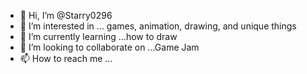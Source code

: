 - 👋 Hi, I’m @Starry0296
- 👀 I’m interested in ... games, animation, drawing, and unique things
- 🌱 I’m currently learning ...how to draw
- 💞️ I’m looking to collaborate on ...Game Jam
- 📫 How to reach me ...

<!---
Starry0296/Starry0296 is a ✨ special ✨ repository because its `README.md` (this file) appears on your GitHub profile.
You can click the Preview link to take a look at your changes.
--->

